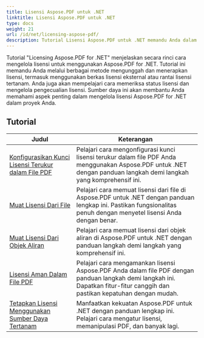 ```yaml
---
title: Lisensi Aspose.PDF untuk .NET
linktitle: Lisensi Aspose.PDF untuk .NET
type: docs
weight: 21
url: /id/net/licensing-aspose-pdf/
description: Tutorial Lisensi Aspose.PDF untuk .NET memandu Anda dalam mengelola lisensi untuk menggunakan Aspose.PDF untuk .NET, termasuk memuat dan menerapkan lisensi.
---
```

Tutorial "Licensing Aspose.PDF for .NET" menjelaskan secara rinci cara mengelola lisensi untuk menggunakan Aspose.PDF for .NET. Tutorial ini memandu Anda melalui berbagai metode mengunggah dan menerapkan lisensi, termasuk menggunakan berkas lisensi eksternal atau rantai lisensi tertanam. Anda juga akan mempelajari cara memeriksa status lisensi dan mengelola pengecualian lisensi. Sumber daya ini akan membantu Anda memahami aspek penting dalam mengelola lisensi Aspose.PDF for .NET dalam proyek Anda.

## Tutorial
| Judul | Keterangan |
| --- | --- | 
| [Konfigurasikan Kunci Lisensi Terukur dalam File PDF](./configure-metered-license/) | Pelajari cara mengonfigurasi kunci lisensi terukur dalam file PDF Anda menggunakan Aspose.PDF untuk .NET dengan panduan langkah demi langkah yang komprehensif ini. |  
| [Muat Lisensi Dari File](./load-license-from-file/) | Pelajari cara memuat lisensi dari file di Aspose.PDF untuk .NET dengan panduan lengkap ini. Pastikan fungsionalitas penuh dengan menyetel lisensi Anda dengan benar. |  
| [Muat Lisensi Dari Objek Aliran](./load-license-from-stream-object/) | Pelajari cara memuat lisensi dari objek aliran di Aspose.PDF untuk .NET dengan panduan langkah demi langkah yang komprehensif ini. |  
| [Lisensi Aman Dalam File PDF](./secure-license/) | Pelajari cara mengamankan lisensi Aspose.PDF Anda dalam file PDF dengan panduan langkah demi langkah ini. Dapatkan fitur-fitur canggih dan pastikan kepatuhan dengan mudah. |  
| [Tetapkan Lisensi Menggunakan Sumber Daya Tertanam](./set-license-using-embedded-resource/) | Manfaatkan kekuatan Aspose.PDF untuk .NET dengan panduan lengkap ini. Pelajari cara mengatur lisensi, memanipulasi PDF, dan banyak lagi. |  